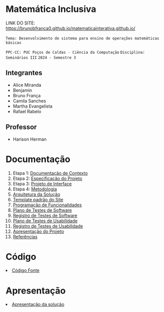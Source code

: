 # Matemática Inclusiva
LINK DO SITE: https://brunobfranca0.github.io/matematicainterativa.github.io/
<br><br>
`Tema: Desenvolvimento de sistema para ensino de operações matemáticas básicas`

`PPC-CC: PUC Poços de Caldas - Ciência da Computação`
`Disciplina: Seminários III`
`2024 - Semestre 3`

## Integrantes

- Alice Miranda
- Benjamin 
- Bruno França
- Camila Sanches
- Martha Evangelista
- Rafael Rabelo

## Professor

- Harison Herman

# Documentação

<ol>
<li> Etapa 1: <a href="docs/1-Documentação de Contexto.md"> Documentação de Contexto</a></li>
<li> Etapa 2: <a href="docs/2-Especificação do Projeto.md"> Especificação do Projeto</a></li>
<li> Etapa 3: <a href="docs/3-Projeto de Interface.md"> Projeto de Interface</a></li>
<li> Etapa 4: <a href="docs/4-Metodologia.md"> Metodologia</a></li>
<li><a href="docs/5-Arquitetura da Solução.md"> Arquitetura da Solução</a></li>
<li><a href="docs/6-Template padrão do Site.md"> Template padrão do Site</a></li>
<li><a href="docs/7-Programação de Funcionalidades.md"> Programação de Funcionalidades</a></li>
<li><a href="docs/8-Plano de Testes de Software.md"> Plano de Testes de Software</a></li>
<li><a href="docs/9-Registro de Testes de Software.md"> Registro de Testes de Software</a></li>
<li><a href="docs/10-Plano de Testes de Usabilidade.md"> Plano de Testes de Usabilidade</a></li>
<li><a href="docs/11-Registro de Testes de Usabilidade.md"> Registro de Testes de Usabilidade</a></li>
<li><a href="docs/12-Apresentação do Projeto.md"> Apresentação do Projeto</a></li>
<li><a href="docs/13-Referências.md"> Referências</a></li>
</ol>

# Código

<li><a href="src/README.md"> Código Fonte</a></li>

# Apresentação

<li><a href="presentation/README.md"> Apresentação da solução</a></li>
